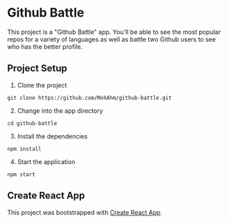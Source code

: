 # Github Battle

This project is a "Github Battle" app. You'll be able to see the most popular repos for a variety of languages as well as battle two Github users to see who has the better profile.

## Project Setup

1. Clone the project
```
git clone https://github.com/MohAhm/github-battle.git
```

2. Change into the app directory
```
cd github-battle
```

3. Install the dependencies
```
npm install
```

4. Start the application
```
npm start
```


## Create React App

This project was bootstrapped with [Create React App](https://github.com/facebookincubator/create-react-app).